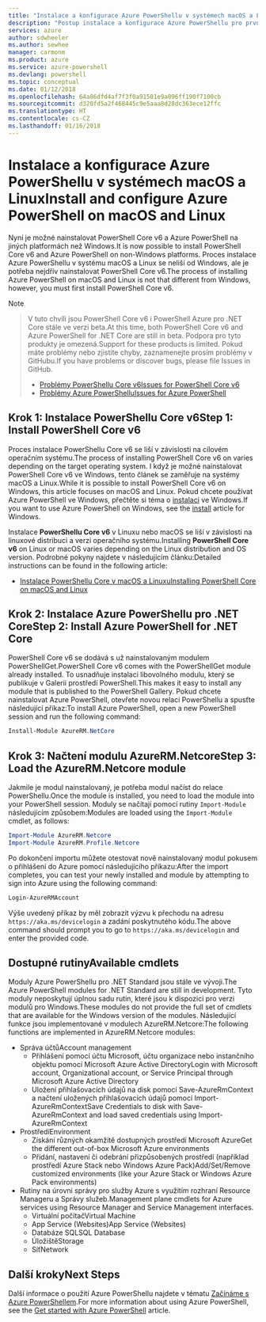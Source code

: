 ```yaml
---
title: "Instalace a konfigurace Azure PowerShellu v systémech macOS a Linux | Dokumentace Microsoftu"
description: "Postup instalace a konfigurace Azure PowerShellu pro první použití v systému macOS nebo Linux"
services: azure
author: sdwheeler
ms.author: sewhee
manager: carmonm
ms.product: azure
ms.service: azure-powershell
ms.devlang: powershell
ms.topic: conceptual
ms.date: 01/12/2018
ms.openlocfilehash: 64a86dfd4af7f3f0a91501e9a096ff190f7100cb
ms.sourcegitcommit: d320fd5a2f468445c9e5aaa8d28dc363ece12ffc
ms.translationtype: HT
ms.contentlocale: cs-CZ
ms.lasthandoff: 01/16/2018
---
```

# <a name="install-and-configure-azure-powershell-on-macos-and-linux"></a><span data-ttu-id="f698e-103">Instalace a konfigurace Azure PowerShellu v systémech macOS a Linux</span><span class="sxs-lookup"><span data-stu-id="f698e-103">Install and configure Azure PowerShell on macOS and Linux</span></span>

<span data-ttu-id="f698e-104">Nyní je možné nainstalovat PowerShell Core v6 a Azure PowerShell na jiných platformách než Windows.</span><span class="sxs-lookup"><span data-stu-id="f698e-104">It is now possible to install PowerShell Core v6 and Azure PowerShell on non-Windows platforms.</span></span>
<span data-ttu-id="f698e-105">Proces instalace Azure PowerShellu v systému macOS a Linux se neliší od Windows, ale je potřeba nejdřív nainstalovat PowerShell Core v6.</span><span class="sxs-lookup"><span data-stu-id="f698e-105">The process of installing Azure PowerShell on macOS and Linux is not that different from Windows, however, you must first install PowerShell Core v6.</span></span>

> [!NOTE]

> <span data-ttu-id="f698e-106">V tuto chvíli jsou PowerShell Core v6 i PowerShell Azure pro .NET Core stále ve verzi beta.</span><span class="sxs-lookup"><span data-stu-id="f698e-106">At this time, both PowerShell Core v6 and Azure PowerShell for .NET Core are still in beta.</span></span>
> <span data-ttu-id="f698e-107">Podpora pro tyto produkty je omezená.</span><span class="sxs-lookup"><span data-stu-id="f698e-107">Support for these products is limited.</span></span> <span data-ttu-id="f698e-108">Pokud máte problémy nebo zjistíte chyby, zaznamenejte prosím problémy v GitHubu.</span><span class="sxs-lookup"><span data-stu-id="f698e-108">If you have problems or discover bugs, please file Issues in GitHub.</span></span>
>
> * [<span data-ttu-id="f698e-109">Problémy PowerShellu Core v6</span><span class="sxs-lookup"><span data-stu-id="f698e-109">Issues for PowerShell Core v6</span></span>](https://github.com/PowerShell/PowerShell/issues)
> * [<span data-ttu-id="f698e-110">Problémy Azure PowerShellu</span><span class="sxs-lookup"><span data-stu-id="f698e-110">Issues for Azure PowerShell</span></span>](https://github.com/azure/azure-docs-powershell/issues)

## <a name="step-1-install-powershell-core-v6"></a><span data-ttu-id="f698e-111">Krok 1: Instalace PowerShellu Core v6</span><span class="sxs-lookup"><span data-stu-id="f698e-111">Step 1: Install PowerShell Core v6</span></span>

<span data-ttu-id="f698e-112">Proces instalace PowerShellu Core v6 se liší v závislosti na cílovém operačním systému.</span><span class="sxs-lookup"><span data-stu-id="f698e-112">The process of installing PowerShell Core v6 on varies depending on the target operating system.</span></span>
<span data-ttu-id="f698e-113">I když je možné nainstalovat PowerShell Core v6 ve Windows, tento článek se zaměřuje na systémy macOS a Linux.</span><span class="sxs-lookup"><span data-stu-id="f698e-113">While it is possible to install PowerShell Core v6 on Windows, this article focuses on macOS and Linux.</span></span> <span data-ttu-id="f698e-114">Pokud chcete používat Azure PowerShell ve Windows, přečtěte si téma o [instalaci](./install-azurerm-ps.md) ve Windows.</span><span class="sxs-lookup"><span data-stu-id="f698e-114">If you want to use Azure PowerShell on Windows, see the [install](./install-azurerm-ps.md) article for Windows.</span></span>

<span data-ttu-id="f698e-115">Instalace **PowerShellu Core v6** v Linuxu nebo macOS se liší v závislosti na linuxové distribuci a verzi operačního systému.</span><span class="sxs-lookup"><span data-stu-id="f698e-115">Installing **PowerShell Core v6** on Linux or macOS varies depending on the Linux distribution and OS version.</span></span>
<span data-ttu-id="f698e-116">Podrobné pokyny najdete v následujícím článku:</span><span class="sxs-lookup"><span data-stu-id="f698e-116">Detailed instructions can be found in the following article:</span></span>

- [<span data-ttu-id="f698e-117">Instalace PowerShellu Core v macOS a Linuxu</span><span class="sxs-lookup"><span data-stu-id="f698e-117">Installing PowerShell Core on macOS and Linux</span></span>](/powershell/scripting/setup/installing-powershell-core-on-macos-and-linux)

## <a name="step-2-install-azure-powershell-for-net-core"></a><span data-ttu-id="f698e-118">Krok 2: Instalace Azure PowerShellu pro .NET Core</span><span class="sxs-lookup"><span data-stu-id="f698e-118">Step 2: Install Azure PowerShell for .NET Core</span></span>

<span data-ttu-id="f698e-119">PowerShell Core v6 se dodává s už nainstalovaným modulem PowerShellGet.</span><span class="sxs-lookup"><span data-stu-id="f698e-119">PowerShell Core v6 comes with the PowerShellGet module already installed.</span></span> <span data-ttu-id="f698e-120">To usnadňuje instalaci libovolného modulu, který se publikuje v Galerii prostředí PowerShell.</span><span class="sxs-lookup"><span data-stu-id="f698e-120">This makes it easy to install any module that is published to the PowerShell Gallery.</span></span> <span data-ttu-id="f698e-121">Pokud chcete nainstalovat Azure PowerShell, otevřete novou relaci PowerShellu a spusťte následující příkaz:</span><span class="sxs-lookup"><span data-stu-id="f698e-121">To install Azure PowerShell, open a new PowerShell session and run the following command:</span></span>

```powershell
Install-Module AzureRM.NetCore
```

## <a name="step-3-load-the-azurermnetcore-module"></a><span data-ttu-id="f698e-122">Krok 3: Načtení modulu AzureRM.Netcore</span><span class="sxs-lookup"><span data-stu-id="f698e-122">Step 3: Load the AzureRM.Netcore module</span></span>

<span data-ttu-id="f698e-123">Jakmile je modul nainstalovaný, je potřeba modul načíst do relace PowerShellu.</span><span class="sxs-lookup"><span data-stu-id="f698e-123">Once the module is installed, you need to load the module into your PowerShell session.</span></span> <span data-ttu-id="f698e-124">Moduly se načítají pomocí rutiny `Import-Module` následujícím způsobem:</span><span class="sxs-lookup"><span data-stu-id="f698e-124">Modules are loaded using the `Import-Module` cmdlet, as follows:</span></span>

```powershell
Import-Module AzureRM.Netcore
Import-Module AzureRM.Profile.Netcore
```

<span data-ttu-id="f698e-125">Po dokončení importu můžete otestovat nově nainstalovaný modul pokusem o přihlášení do Azure pomocí následujícího příkazu:</span><span class="sxs-lookup"><span data-stu-id="f698e-125">After the import completes, you can test your newly installed and module by attempting to sign into Azure using the following command:</span></span>

```powershell
Login-AzureRMAccount
```

<span data-ttu-id="f698e-126">Výše uvedený příkaz by měl zobrazit výzvu k přechodu na adresu `https://aka.ms/devicelogin` a zadání poskytnutého kódu.</span><span class="sxs-lookup"><span data-stu-id="f698e-126">The above command should prompt you to go to `https://aka.ms/devicelogin` and enter the provided code.</span></span>

## <a name="available-cmdlets"></a><span data-ttu-id="f698e-127">Dostupné rutiny</span><span class="sxs-lookup"><span data-stu-id="f698e-127">Available cmdlets</span></span>

<span data-ttu-id="f698e-128">Moduly Azure PowerShellu pro .NET Standard jsou stále ve vývoji.</span><span class="sxs-lookup"><span data-stu-id="f698e-128">The Azure PowerShell modules for .NET Standard are still in development.</span></span> <span data-ttu-id="f698e-129">Tyto moduly neposkytují úplnou sadu rutin, které jsou k dispozici pro verzi modulů pro Windows.</span><span class="sxs-lookup"><span data-stu-id="f698e-129">These modules do not provide the full set of cmdlets that are available for the Windows version of the modules.</span></span> <span data-ttu-id="f698e-130">Následující funkce jsou implementované v modulech AzureRM.Netcore:</span><span class="sxs-lookup"><span data-stu-id="f698e-130">The following functions are implemented in AzureRM.Netcore modules:</span></span>

* <span data-ttu-id="f698e-131">Správa účtů</span><span class="sxs-lookup"><span data-stu-id="f698e-131">Account management</span></span>
  - <span data-ttu-id="f698e-132">Přihlášení pomocí účtu Microsoft, účtu organizace nebo instančního objektu pomocí Microsoft Azure Active Directory</span><span class="sxs-lookup"><span data-stu-id="f698e-132">Login with Microsoft account, Organizational account, or Service Principal through Microsoft Azure Active Directory</span></span>
  - <span data-ttu-id="f698e-133">Uložení přihlašovacích údajů na disk pomocí Save-AzureRmContext a načtení uložených přihlašovacích údajů pomocí Import-AzureRmContext</span><span class="sxs-lookup"><span data-stu-id="f698e-133">Save Credentials to disk with Save-AzureRmContext and load saved credentials using Import-AzureRmContext</span></span>
* <span data-ttu-id="f698e-134">Prostředí</span><span class="sxs-lookup"><span data-stu-id="f698e-134">Environment</span></span>
  - <span data-ttu-id="f698e-135">Získání různých okamžitě dostupných prostředí Microsoft Azure</span><span class="sxs-lookup"><span data-stu-id="f698e-135">Get the different out-of-box Microsoft Azure environments</span></span>
  - <span data-ttu-id="f698e-136">Přidání, nastavení či odebrání přizpůsobených prostředí (například prostředí Azure Stack nebo Windows Azure Pack)</span><span class="sxs-lookup"><span data-stu-id="f698e-136">Add/Set/Remove customized environments (like your Azure Stack or Windows Azure Pack environments)</span></span>
* <span data-ttu-id="f698e-137">Rutiny na úrovni správy pro služby Azure s využitím rozhraní Resource Manageru a Správy služeb.</span><span class="sxs-lookup"><span data-stu-id="f698e-137">Management plane cmdlets for Azure services using Resource Manager and Service Management interfaces.</span></span>
  - <span data-ttu-id="f698e-138">Virtuální počítač</span><span class="sxs-lookup"><span data-stu-id="f698e-138">Virtual Machine</span></span>
  - <span data-ttu-id="f698e-139">App Service (Websites)</span><span class="sxs-lookup"><span data-stu-id="f698e-139">App Service (Websites)</span></span>
  - <span data-ttu-id="f698e-140">Databáze SQL</span><span class="sxs-lookup"><span data-stu-id="f698e-140">SQL Database</span></span>
  - <span data-ttu-id="f698e-141">Úložiště</span><span class="sxs-lookup"><span data-stu-id="f698e-141">Storage</span></span>
  - <span data-ttu-id="f698e-142">Síť</span><span class="sxs-lookup"><span data-stu-id="f698e-142">Network</span></span>

## <a name="next-steps"></a><span data-ttu-id="f698e-143">Další kroky</span><span class="sxs-lookup"><span data-stu-id="f698e-143">Next Steps</span></span>

<span data-ttu-id="f698e-144">Další informace o použití Azure PowerShellu najdete v tématu [Začínáme s Azure PowerShellem](get-started-azureps.md).</span><span class="sxs-lookup"><span data-stu-id="f698e-144">For more information about using Azure PowerShell, see the [Get started with Azure PowerShell](get-started-azureps.md) article.</span></span>
